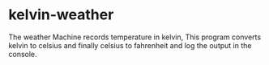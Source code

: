# kelvin-weather
The weather Machine records temperature in kelvin, This program converts kelvin to celsius and finally celsius to fahrenheit and log the output in the console.
